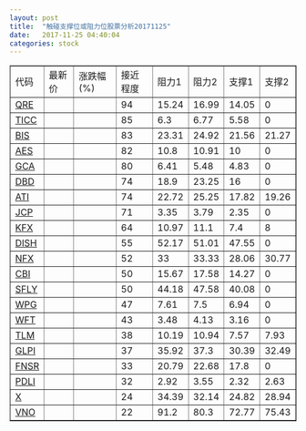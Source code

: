 ```yaml
---
layout: post
title:  "触碰支撑位或阻力位股票分析20171125"
date:   2017-11-25 04:40:04
categories: stock
---
```

<script type="text/javascript">
var stockList = []
stockList.push('gb_qre');
stockList.push('gb_ticc');
stockList.push('gb_bis');
stockList.push('gb_aes');
stockList.push('gb_gca');
stockList.push('gb_dbd');
stockList.push('gb_ati');
stockList.push('gb_jcp');
stockList.push('gb_kfx');
stockList.push('gb_dish');
stockList.push('gb_nfx');
stockList.push('gb_cbi');
stockList.push('gb_sfly');
stockList.push('gb_wpg');
stockList.push('gb_wft');
stockList.push('gb_tlm');
stockList.push('gb_glpi');
stockList.push('gb_fnsr');
stockList.push('gb_pdli');
stockList.push('gb_x');
stockList.push('gb_vno');
</script>
<table border="1">
 <tr>
 <td>代码</td>
 <td>最新价</td>
 <td>涨跌幅(%)</td>
 <td>接近程度</td>
 <td>阻力1</td>
 <td>阻力2</td>
 <td>支撑1</td>
 <td>支撑2</td>
</tr>
  <tr id="qre" class="red">
  <td><a href="http://stock.finance.sina.com.cn/usstock/quotes/QRE.html" target="_blank">QRE</a></td><td></td><td></td><td>94</td><td>15.24</td><td>16.99</td><td>14.05</td><td>0</td></tr>
  <tr id="ticc" class="green">
  <td><a href="http://stock.finance.sina.com.cn/usstock/quotes/TICC.html" target="_blank">TICC</a></td><td></td><td></td><td>85</td><td>6.3</td><td>6.77</td><td>5.58</td><td>0</td></tr>
  <tr id="bis" class="red">
  <td><a href="http://stock.finance.sina.com.cn/usstock/quotes/BIS.html" target="_blank">BIS</a></td><td></td><td></td><td>83</td><td>23.31</td><td>24.92</td><td>21.56</td><td>21.27</td></tr>
  <tr id="aes" class="red">
  <td><a href="http://stock.finance.sina.com.cn/usstock/quotes/AES.html" target="_blank">AES</a></td><td></td><td></td><td>82</td><td>10.8</td><td>10.91</td><td>10</td><td>0</td></tr>
  <tr id="gca" class="green">
  <td><a href="http://stock.finance.sina.com.cn/usstock/quotes/GCA.html" target="_blank">GCA</a></td><td></td><td></td><td>80</td><td>6.41</td><td>5.48</td><td>4.83</td><td>0</td></tr>
  <tr id="dbd" class="red">
  <td><a href="http://stock.finance.sina.com.cn/usstock/quotes/DBD.html" target="_blank">DBD</a></td><td></td><td></td><td>74</td><td>18.9</td><td>23.25</td><td>16</td><td>0</td></tr>
  <tr id="ati" class="red">
  <td><a href="http://stock.finance.sina.com.cn/usstock/quotes/ATI.html" target="_blank">ATI</a></td><td></td><td></td><td>74</td><td>22.72</td><td>25.25</td><td>17.82</td><td>19.26</td></tr>
  <tr id="jcp" class="red">
  <td><a href="http://stock.finance.sina.com.cn/usstock/quotes/JCP.html" target="_blank">JCP</a></td><td></td><td></td><td>71</td><td>3.35</td><td>3.79</td><td>2.35</td><td>0</td></tr>
  <tr id="kfx" class="green">
  <td><a href="http://stock.finance.sina.com.cn/usstock/quotes/KFX.html" target="_blank">KFX</a></td><td></td><td></td><td>64</td><td>10.97</td><td>11.1</td><td>7.4</td><td>8</td></tr>
  <tr id="dish" class="red">
  <td><a href="http://stock.finance.sina.com.cn/usstock/quotes/DISH.html" target="_blank">DISH</a></td><td></td><td></td><td>55</td><td>52.17</td><td>51.01</td><td>47.55</td><td>0</td></tr>
  <tr id="nfx" class="green">
  <td><a href="http://stock.finance.sina.com.cn/usstock/quotes/NFX.html" target="_blank">NFX</a></td><td></td><td></td><td>52</td><td>33</td><td>33.33</td><td>28.06</td><td>30.77</td></tr>
  <tr id="cbi" class="red">
  <td><a href="http://stock.finance.sina.com.cn/usstock/quotes/CBI.html" target="_blank">CBI</a></td><td></td><td></td><td>50</td><td>15.67</td><td>17.58</td><td>14.27</td><td>0</td></tr>
  <tr id="sfly" class="red">
  <td><a href="http://stock.finance.sina.com.cn/usstock/quotes/SFLY.html" target="_blank">SFLY</a></td><td></td><td></td><td>50</td><td>44.18</td><td>47.58</td><td>40.08</td><td>0</td></tr>
  <tr id="wpg" class="red">
  <td><a href="http://stock.finance.sina.com.cn/usstock/quotes/WPG.html" target="_blank">WPG</a></td><td></td><td></td><td>47</td><td>7.61</td><td>7.5</td><td>6.94</td><td>0</td></tr>
  <tr id="wft" class="red">
  <td><a href="http://stock.finance.sina.com.cn/usstock/quotes/WFT.html" target="_blank">WFT</a></td><td></td><td></td><td>43</td><td>3.48</td><td>4.13</td><td>3.16</td><td>0</td></tr>
  <tr id="tlm" class="green">
  <td><a href="http://stock.finance.sina.com.cn/usstock/quotes/TLM.html" target="_blank">TLM</a></td><td></td><td></td><td>38</td><td>10.19</td><td>10.94</td><td>7.57</td><td>7.93</td></tr>
  <tr id="glpi" class="green">
  <td><a href="http://stock.finance.sina.com.cn/usstock/quotes/GLPI.html" target="_blank">GLPI</a></td><td></td><td></td><td>37</td><td>35.92</td><td>37.3</td><td>30.39</td><td>32.49</td></tr>
  <tr id="fnsr" class="red">
  <td><a href="http://stock.finance.sina.com.cn/usstock/quotes/FNSR.html" target="_blank">FNSR</a></td><td></td><td></td><td>33</td><td>20.79</td><td>22.68</td><td>17.8</td><td>0</td></tr>
  <tr id="pdli" class="red">
  <td><a href="http://stock.finance.sina.com.cn/usstock/quotes/PDLI.html" target="_blank">PDLI</a></td><td></td><td></td><td>32</td><td>2.92</td><td>3.55</td><td>2.32</td><td>2.63</td></tr>
  <tr id="x" class="green">
  <td><a href="http://stock.finance.sina.com.cn/usstock/quotes/X.html" target="_blank">X</a></td><td></td><td></td><td>24</td><td>34.39</td><td>32.14</td><td>24.82</td><td>28.94</td></tr>
  <tr id="vno" class="green">
  <td><a href="http://stock.finance.sina.com.cn/usstock/quotes/VNO.html" target="_blank">VNO</a></td><td></td><td></td><td>22</td><td>91.2</td><td>80.3</td><td>72.77</td><td>75.43</td></tr>
</table>
